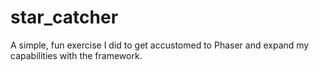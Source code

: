 # star_catcher

A simple, fun exercise I did to get accustomed to Phaser and expand my capabilities with the framework.
